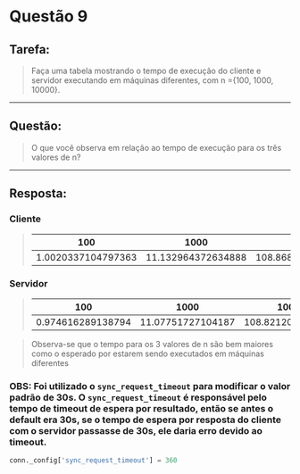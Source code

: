 # **Questão 9**

## **Tarefa**:
> Faça uma tabela mostrando o tempo de execução do cliente e servidor executando em máquinas diferentes, com n ={100, 1000, 10000}.
---
## **Questão**:
> O que você observa em relação ao tempo de execução para os três valores de n?
---
## **Resposta**:

### Cliente
>| 100 | 1000 | 10000
>| ----------- | ----------- | -----------
>| 1.0020337104797363 | 11.132964372634888 | 108.86889910697937

### Servidor
>| 100 | 1000 | 10000
>| ----------- | ----------- | -----------
>| 0.974616289138794 | 11.07751727104187 | 108.8212022781372

> Observa-se que o tempo para os 3 valores de n são bem maiores como o esperado por estarem sendo executados em máquinas diferentes

### **OBS:** Foi utilizado o `sync_request_timeout` para modificar o valor padrão de 30s. O `sync_request_timeout` é responsável pelo tempo de timeout de espera por resultado, então se antes o default era 30s, se o tempo de espera por resposta do cliente com o servidor passasse de 30s, ele daria erro devido ao timeout.
```python
conn._config['sync_request_timeout'] = 360
```